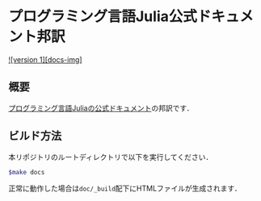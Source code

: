 # プログラミング言語Julia公式ドキュメント邦訳

[![version 1][docs-img]](https://julia-doc-ja.github.io/)

## 概要

[プログラミング言語Juliaの公式ドキュメント](https://docs.julialang.org/en/v1/)の邦訳です．

## ビルド方法

本リポジトリのルートディレクトリで以下を実行してください．

```bash
$make docs
```

正常に動作した場合は`doc/_build`配下にHTMLファイルが生成されます．
